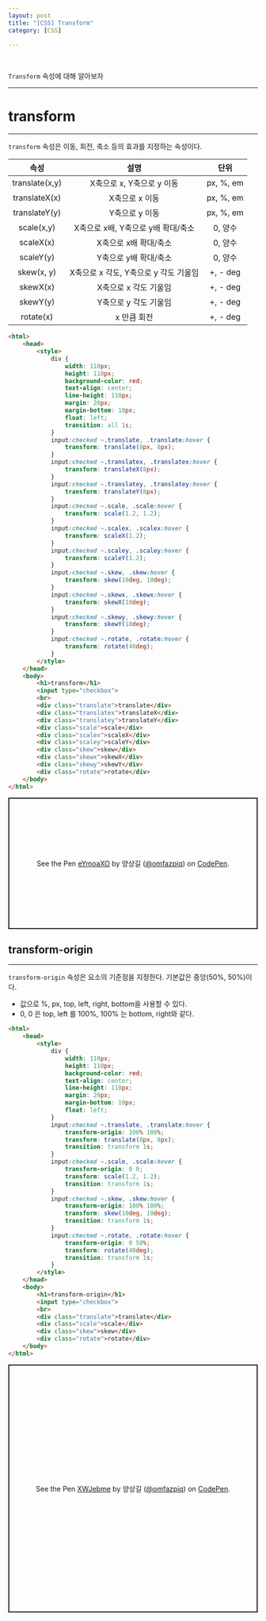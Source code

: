 ```yaml
---
layout: post
title: "[CSS] Transform"
category: [CSS]

---
```

<br>

`Transform` 속성에 대해 알아보자
<!-- more -->

<hr>


# transform
---
`transform` 속성은 이동, 회전, 축소 등의 효과를 지정하는 속성이다.

|속성|설명|단위|
|:---:|:---:|:---:|
|translate(x,y)|X축으로 x, Y축으로 y 이동|px, %, em|
|translateX(x)|X축으로 x 이동|px, %, em|
|translateY(y)|Y축으로 y 이동|px, %, em|
|scale(x,y)|X축으로 x배, Y축으로 y배 확대/축소|0, 양수|
|scaleX(x)|X축으로 x배 확대/축소|0, 양수|
|scaleY(y)|Y축으로 y배 확대/축소|0, 양수|
|skew(x, y)|X축으로 x 각도, Y축으로 y 각도 기울임|+, - deg|
|skewX(x)|X축으로 x 각도 기울임|+, - deg|
|skewY(y)|Y축으로 y 각도 기울임|+, - deg|
|rotate(x)|x 만큼 회전|+, - deg|

```html
<html>
    <head>
        <style>
            div {
                width: 110px;
                height: 110px;
                background-color: red;
                text-align: center;
                line-height: 110px;
                margin: 20px;
                margin-bottom: 10px;
                float: left;
                transition: all 1s;
            }
            input:checked ~.translate, .translate:hover {
                transform: translate(8px, 8px);
            }
            input:checked ~.translatex, .translatex:hover {
                transform: translateX(8px);
            }
            input:checked ~.translatey, .translatey:hover {
                transform: translateY(8px);
            }
            input:checked ~.scale, .scale:hover {
                transform: scale(1.2, 1.2);
            }
            input:checked ~.scalex, .scalex:hover {
                transform: scaleX(1.2);
            }
            input:checked ~.scaley, .scaley:hover {
                transform: scaleY(1.2);
            }
            input:checked ~.skew, .skew:hover {
                transform: skew(10deg, 10deg);
            }
            input:checked ~.skewx, .skewx:hover {
                transform: skewX(10deg);
            }
            input:checked ~.skewy, .skewy:hover {
                transform: skewY(10deg);
            }
            input:checked ~.rotate, .rotate:hover {
                transform: rotate(40deg);
            }
        </style>
    </head>
    <body>
        <h1>transform</h1>
        <input type="checkbox">
        <br>
        <div class="translate">translate</div>
        <div class="translatex">translateX</div>
        <div class="translatey">translateY</div>
        <div class="scale">scale</div>
        <div class="scalex">scaleX</div>
        <div class="scaley">scaleY</div>
        <div class="skew">skew</div>
        <div class="skewx">skewX</div>
        <div class="skewy">skewY</div>
        <div class="rotate">rotate</div>
    </body>
</html>
```
<p class="codepen" data-height="550" data-theme-id="default" data-default-tab="result" data-user="omfazpiq" data-slug-hash="eYmoaXO" style="height: 265px; box-sizing: border-box; display: flex; align-items: center; justify-content: center; border: 2px solid; margin: 1em 0; padding: 1em;" data-pen-title="eYmoaXO">
  <span>See the Pen <a href="https://codepen.io/omfazpiq/pen/eYmoaXO">
  eYmoaXO</a> by 양상길 (<a href="https://codepen.io/omfazpiq">@omfazpiq</a>)
  on <a href="https://codepen.io">CodePen</a>.</span>
</p>
<script async src="https://static.codepen.io/assets/embed/ei.js"></script>

## transform-origin
---
`transform-origin` 속성은 요소의 기준점을 지정한다. 기본값은 중앙(50%, 50%)이다.
- 값으로 %, px, top, left, right, bottom을 사용할 수 있다.
- 0, 0 은 top, left 를 100%, 100% 는 bottom, right와 같다.


```html
<html>
    <head>
        <style>
            div {
                width: 110px;
                height: 110px;
                background-color: red;
                text-align: center;
                line-height: 110px;
                margin: 20px;
                margin-bottom: 10px;
                float: left;
            }
            input:checked ~.translate, .translate:hover {
                transform-origin: 100% 100%;
                transform: translate(8px, 8px);
                transition: transform 1s;
            }
            input:checked ~.scale, .scale:hover {
                transform-origin: 0 0;
                transform: scale(1.2, 1.2);
                transition: transform 1s;
            }
            input:checked ~.skew, .skew:hover {
                transform-origin: 100% 100%;
                transform: skew(10deg, 10deg);
                transition: transform 1s;
            }
            input:checked ~.rotate, .rotate:hover {
                transform-origin: 0 50%;
                transform: rotate(40deg);
                transition: transform 1s;
            }
        </style>
    </head>
    <body>
        <h1>transform-origin</h1>
        <input type="checkbox">
        <br>
        <div class="translate">translate</div>
        <div class="scale">scale</div>
        <div class="skew">skew</div>
        <div class="rotate">rotate</div>
    </body>
</html>
```
<p class="codepen" data-height="400" data-theme-id="default" data-default-tab="result" data-user="omfazpiq" data-slug-hash="XWJebme" style="height: 500px; box-sizing: border-box; display: flex; align-items: center; justify-content: center; border: 2px solid; margin: 1em 0; padding: 1em;" data-pen-title="XWJebme">
  <span>See the Pen <a href="https://codepen.io/omfazpiq/pen/XWJebme">
  XWJebme</a> by 양상길 (<a href="https://codepen.io/omfazpiq">@omfazpiq</a>)
  on <a href="https://codepen.io">CodePen</a>.</span>
</p>
<script async src="https://static.codepen.io/assets/embed/ei.js"></script>